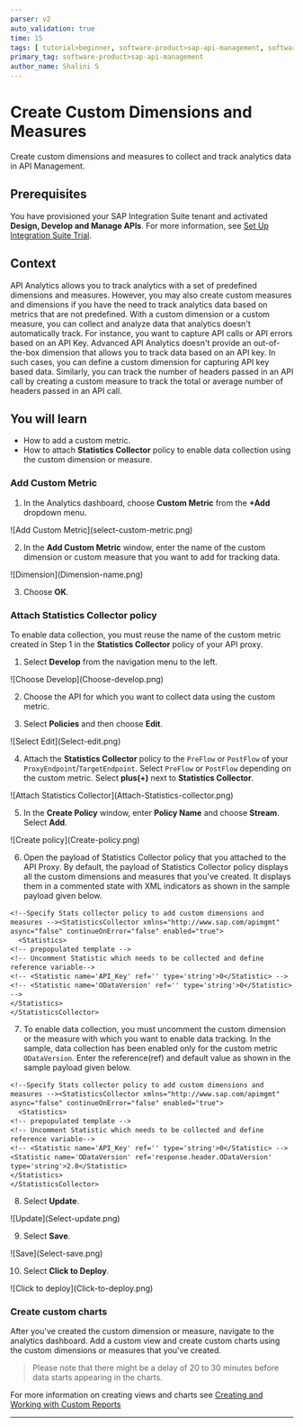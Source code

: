 ```yaml
---
parser: v2
auto_validation: true
time: 15
tags: [ tutorial>beginner, software-product>sap-api-management, software-product-function>sap-btp-cockpit, software-product>sap-btp--cloud-foundry-environment]
primary_tag: software-product>sap-api-management
author_name: Shalini S
---
```


# Create Custom Dimensions and Measures
<!-- description --> Create custom dimensions and measures to collect and track analytics data in API Management.

## Prerequisites
You have provisioned your SAP Integration Suite tenant and activated  **Design, Develop and Manage APIs**. For more information, see [Set Up Integration Suite Trial](cp-starter-isuite-onboard-subscribe).


## Context
API Analytics allows you to track analytics with a set of predefined dimensions and measures. However, you may also create custom measures and dimensions if you have the need to track analytics data based on metrics that are not predefined. With a custom dimension or a custom measure, you can collect and analyze data that analytics doesn't automatically track. For instance, you want to capture API calls or API errors based on an API Key. Advanced API Analytics doesn't provide an out-of-the-box dimension that allows you to track data based on an API key. In such cases, you can define a custom dimension for capturing API key based data. Similarly, you can track the number of headers passed in an API call by creating a custom measure to track the total or average number of headers passed in an API call.
## You will learn
  - How to add a custom metric.
  - How to attach **Statistics Collector** policy to enable data collection using the custom dimension or measure.


### Add Custom Metric


1. In the Analytics dashboard, choose **Custom Metric** from the **+Add** dropdown menu.
  <!-- border -->![Add Custom Metric](select-custom-metric.png)

2.	In the **Add Custom Metric** window, enter the name of the custom dimension or custom measure that you want to add for tracking data.
  <!-- border -->![Dimension](Dimension-name.png)

3. Choose **OK**.


### Attach Statistics Collector policy


To enable data collection, you must reuse the name of the custom metric created in Step 1 in the **Statistics Collector** policy of your API proxy.

1. Select **Develop** from the navigation menu to the left.
  <!-- border -->![Choose Develop](Choose-develop.png)

2. Choose the API for which you want to collect data using the custom metric.

3. Select **Policies** and then choose **Edit**.
  <!-- border -->![Select Edit](Select-edit.png)

4.	Attach the **Statistics Collector** policy to the `PreFlow` or `PostFlow` of your `ProxyEndpoint`/`TargetEndpoint`. Select `PreFlow` or `PostFlow` depending on the custom metric. Select **plus(+)** next to **Statistics Collector**.
  <!-- border -->![Attach Statistics Collector](Attach-Statistics-collector.png)

5. In the **Create Policy** window, enter **Policy Name** and choose **Stream**. Select **Add**.
  <!-- border -->![Create policy](Create-policy.png)

6. Open the payload of Statistics Collector policy that you attached to the API Proxy. By default, the payload of Statistics Collector policy displays all the custom dimensions and measures that you've created. It displays them in a commented state with XML indicators <!-- --> as shown in the sample payload given below.
```
<!--Specify Stats collector policy to add custom dimensions and measures --><StatisticsCollector xmlns="http://www.sap.com/apimgmt" async="false" continueOnError="false" enabled="true">
  <Statistics>
<!-- prepopulated template -->
<!-- Uncomment Statistic which needs to be collected and define reference variable-->
<!-- <Statistic name='API_Key' ref='' type='string'>0</Statistic> -->
<!-- <Statistic name='ODataVersion' ref='' type='string'>0</Statistic> -->
</Statistics>
</StatisticsCollector>
```
7.	To enable data collection, you must uncomment the custom dimension or the measure with which you want to enable data tracking. In the sample, data collection has been enabled only for the custom metric `ODataVersion`. Enter the reference(ref) and default value as shown in the sample payload given below.
```
<!--Specify Stats collector policy to add custom dimensions and measures --><StatisticsCollector xmlns="http://www.sap.com/apimgmt" async="false" continueOnError="false" enabled="true">
  <Statistics>
<!-- prepopulated template -->
<!-- Uncomment Statistic which needs to be collected and define reference variable-->
<!-- <Statistic name='API_Key' ref='' type='string'>0</Statistic> -->
<Statistic name='ODataVersion' ref='response.header.ODataVersion' type='string'>2.0</Statistic>
</Statistics>
</StatisticsCollector>
```

8. Select **Update**.
  <!-- border -->![Update](Select-update.png)

9. Select **Save**.
  <!-- border -->![Save](Select-save.png)

10. Select **Click to Deploy**.
  <!-- border -->![Click to deploy](Click-to-deploy.png)



### Create custom charts

After you've created the custom dimension or measure, navigate to the analytics dashboard. Add a custom view and create custom charts using the custom dimensions or measures that you've created.
> Please note that there might be a delay of 20 to 30 minutes before data starts appearing in the charts.

For more information on creating views and charts see [Creating and Working with Custom Reports](https://help.sap.com/docs/SAP_CLOUD_PLATFORM_API_MANAGEMENT/66d066d903c2473f81ec33acfe2ccdb4/daf54fdbd2b34afba52833e8f896eb40.html)


---
